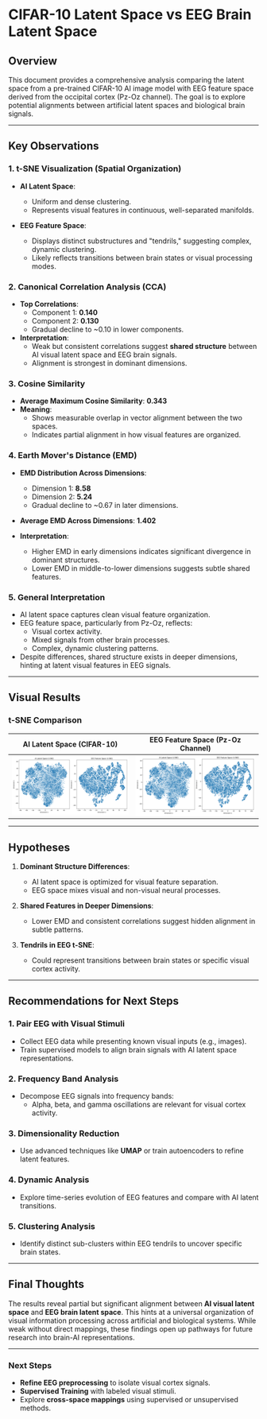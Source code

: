 # CIFAR-10 Latent Space vs EEG Brain Latent Space

## Overview
This document provides a comprehensive analysis comparing the latent space from a pre-trained CIFAR-10 AI image model with EEG feature space derived from the occipital cortex (Pz-Oz channel). The goal is to explore potential alignments between artificial latent spaces and biological brain signals.

---

## Key Observations

### 1. **t-SNE Visualization (Spatial Organization)**
- **AI Latent Space**:
  - Uniform and dense clustering.
  - Represents visual features in continuous, well-separated manifolds.

- **EEG Feature Space**:
  - Displays distinct substructures and "tendrils," suggesting complex, dynamic clustering.
  - Likely reflects transitions between brain states or visual processing modes.

### 2. **Canonical Correlation Analysis (CCA)**
- **Top Correlations**:
  - Component 1: **0.140**
  - Component 2: **0.130**
  - Gradual decline to ~0.10 in lower components.
- **Interpretation**:
  - Weak but consistent correlations suggest **shared structure** between AI visual latent space and EEG brain signals.
  - Alignment is strongest in dominant dimensions.

### 3. **Cosine Similarity**
- **Average Maximum Cosine Similarity**: **0.343**
- **Meaning**:
  - Shows measurable overlap in vector alignment between the two spaces.
  - Indicates partial alignment in how visual features are organized.

### 4. **Earth Mover's Distance (EMD)**
- **EMD Distribution Across Dimensions**:
  - Dimension 1: **8.58**
  - Dimension 2: **5.24**
  - Gradual decline to ~0.67 in later dimensions.

- **Average EMD Across Dimensions**: **1.402**
- **Interpretation**:
  - Higher EMD in early dimensions indicates significant divergence in dominant structures.
  - Lower EMD in middle-to-lower dimensions suggests subtle shared features.

### 5. **General Interpretation**
- AI latent space captures clean visual feature organization.
- EEG feature space, particularly from Pz-Oz, reflects:
  - Visual cortex activity.
  - Mixed signals from other brain processes.
  - Complex, dynamic clustering patterns.
- Despite differences, shared structure exists in deeper dimensions, hinting at latent visual features in EEG signals.

---

## Visual Results

### t-SNE Comparison
| AI Latent Space (CIFAR-10) | EEG Feature Space (Pz-Oz Channel) |
|:-------------------------:|:-------------------------------:|
| ![AI Latent Space](Figure_1.png) | ![EEG Feature Space](Figure_1.png) |

---

## Hypotheses
1. **Dominant Structure Differences**:
   - AI latent space is optimized for visual feature separation.
   - EEG space mixes visual and non-visual neural processes.

2. **Shared Features in Deeper Dimensions**:
   - Lower EMD and consistent correlations suggest hidden alignment in subtle patterns.

3. **Tendrils in EEG t-SNE**:
   - Could represent transitions between brain states or specific visual cortex activity.

---

## Recommendations for Next Steps

### 1. **Pair EEG with Visual Stimuli**
- Collect EEG data while presenting known visual inputs (e.g., images).
- Train supervised models to align brain signals with AI latent space representations.

### 2. **Frequency Band Analysis**
- Decompose EEG signals into frequency bands:
  - Alpha, beta, and gamma oscillations are relevant for visual cortex activity.

### 3. **Dimensionality Reduction**
- Use advanced techniques like **UMAP** or train autoencoders to refine latent features.

### 4. **Dynamic Analysis**
- Explore time-series evolution of EEG features and compare with AI latent transitions.

### 5. **Clustering Analysis**
- Identify distinct sub-clusters within EEG tendrils to uncover specific brain states.

---

## Final Thoughts
The results reveal partial but significant alignment between **AI visual latent space** and **EEG brain latent space**. This hints at a universal organization of visual information processing across artificial and biological systems. While weak without direct mappings, these findings open up pathways for future research into brain-AI representations.

---

### Next Steps
- **Refine EEG preprocessing** to isolate visual cortex signals.
- **Supervised Training** with labeled visual stimuli.
- Explore **cross-space mappings** using supervised or unsupervised methods.

